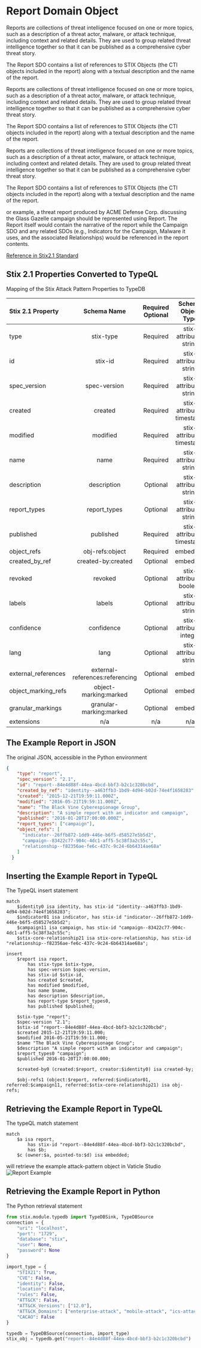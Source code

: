 # Report Domain Object

Reports are collections of threat intelligence focused on one or more topics, such as a description of a threat actor, malware, or attack technique, including context and related details. They are used to group related threat intelligence together so that it can be published as a comprehensive cyber threat story.

 

The Report SDO contains a list of references to STIX Objects (the CTI objects included in the report) along with a textual description and the name of the report.

 Reports are collections of threat intelligence focused on one or more topics, such as a description of a threat actor, malware, or attack technique, including context and related details. They are used to group related threat intelligence together so that it can be published as a comprehensive cyber threat story.

 

The Report SDO contains a list of references to STIX Objects (the CTI objects included in the report) along with a textual description and the name of the report.

 Reports are collections of threat intelligence focused on one or more topics, such as a description of a threat actor, malware, or attack technique, including context and related details. They are used to group related threat intelligence together so that it can be published as a comprehensive cyber threat story.

 

The Report SDO contains a list of references to STIX Objects (the CTI objects included in the report) along with a textual description and the name of the report.

or example, a threat report produced by ACME Defense Corp. discussing the Glass Gazelle campaign should be represented using Report. The Report itself would contain the narrative of the report while the Campaign SDO and any related SDOs (e.g., Indicators for the Campaign, Malware it uses, and the associated Relationships) would be referenced in the report contents.

[Reference in Stix2.1 Standard](https://docs.oasis-open.org/cti/stix/v2.1/os/stix-v2.1-os.html#_n8bjzg1ysgdq)
## Stix 2.1 Properties Converted to TypeQL
Mapping of the Stix Attack Pattern Properties to TypeDB

|  Stix 2.1 Property    |           Schema Name             | Required  Optional  |      Schema Object Type | Schema Parent  |
|:--------------------|:--------------------------------:|:------------------:|:------------------------:|:-------------:|
|  type                 |            stix-type              |      Required       |  stix-attribute-string    |   attribute    |
|  id                   |             stix-id               |      Required       |  stix-attribute-string    |   attribute    |
|  spec_version         |           spec-version            |      Required       |  stix-attribute-string    |   attribute    |
|  created              |             created               |      Required       | stix-attribute-timestamp  |   attribute    |
|  modified             |             modified              |      Required       | stix-attribute-timestamp  |   attribute    |
| name |name |      Required       |  stix-attribute-string    |   attribute    |
| description |description |      Optional       |  stix-attribute-string    |   attribute    |
| report_types |report_types |      Optional       |  stix-attribute-string    |   attribute    |
| published |published |      Required       | stix-attribute-timestamp  |   attribute    |
| object_refs |obj-refs:object |      Required       |   embedded     |relation |
| created_by_ref       |        created-by:created         |      Optional       |   embedded     |relation |
|  revoked              |             revoked               |      Optional       |  stix-attribute-boolean   |   attribute    |
|  labels               |              labels               |      Optional       |  stix-attribute-string    |   attribute    |
|  confidence           |            confidence             |      Optional       |  stix-attribute-integer   |   attribute    |
|  lang                 |               lang                |      Optional       |  stix-attribute-string    |   attribute    |
|  external_references  | external-references:referencing   |      Optional       |   embedded     |relation |
|  object_marking_refs  |      object-marking:marked        |      Optional       |   embedded     |relation |
|  granular_markings    |     granular-marking:marked       |      Optional       |   embedded     |relation |
|  extensions           |               n/a                 |        n/a          |           n/a             |      n/a       |

## The Example Report in JSON
The original JSON, accessible in the Python environment
```json
{  
    "type": "report",  
    "spec_version": "2.1",  
    "id": "report--84e4d88f-44ea-4bcd-bbf3-b2c1c320bcbd",  
    "created_by_ref": "identity--a463ffb3-1bd9-4d94-b02d-74e4f1658283",  
    "created": "2015-12-21T19:59:11.000Z",  
    "modified": "2016-05-21T19:59:11.000Z",  
    "name": "The Black Vine Cyberespionage Group",  
    "description": "A simple report with an indicator and campaign",  
    "published": "2016-01-20T17:00:00.000Z",  
    "report_types": ["campaign"],  
    "object_refs": [  
      "indicator--26ffb872-1dd9-446e-b6f5-d58527e5b5d2",  
      "campaign--83422c77-904c-4dc1-aff5-5c38f3a2c55c",  
      "relationship--f82356ae-fe6c-437c-9c24-6b64314ae68a"  
    ]  
  } 
```


## Inserting the Example Report in TypeQL
The TypeQL insert statement
```typeql
match  
    $identity0 isa identity, has stix-id "identity--a463ffb3-1bd9-4d94-b02d-74e4f1658283";
    $indicator01 isa indicator, has stix-id "indicator--26ffb872-1dd9-446e-b6f5-d58527e5b5d2";
    $campaign11 isa campaign, has stix-id "campaign--83422c77-904c-4dc1-aff5-5c38f3a2c55c";
    $stix-core-relationship21 isa stix-core-relationship, has stix-id "relationship--f82356ae-fe6c-437c-9c24-6b64314ae68a";

insert 
    $report isa report,
        has stix-type $stix-type,
        has spec-version $spec-version,
        has stix-id $stix-id,
        has created $created,
        has modified $modified,
        has name $name,
        has description $description,
        has report-type $report_types0,
        has published $published;
    
    $stix-type "report";
    $spec-version "2.1";
    $stix-id "report--84e4d88f-44ea-4bcd-bbf3-b2c1c320bcbd";
    $created 2015-12-21T19:59:11.000;
    $modified 2016-05-21T19:59:11.000;
    $name "The Black Vine Cyberespionage Group";
    $description "A simple report with an indicator and campaign";
    $report_types0 "campaign";
    $published 2016-01-20T17:00:00.000;
    
    $created-by0 (created:$report, creator:$identity0) isa created-by;
    
    $obj-refs1 (object:$report, referred:$indicator01, referred:$campaign11, referred:$stix-core-relationship21) isa obj-refs;
```

## Retrieving the Example Report in TypeQL
The typeQL match statement

```typeql
match
    $a isa report,
        has stix-id "report--84e4d88f-44ea-4bcd-bbf3-b2c1c320bcbd",
        has $b;
    $c (owner:$a, pointed-to:$d) isa embedded;
```


will retrieve the example attack-pattern object in Vaticle Studio
![Report Example](C:\Users\brett\PycharmProjects\Stix-ORM\docs\sdo\img\report.png)

## Retrieving the Example Report  in Python
The Python retrieval statement

```python
from stix.module.typedb import TypeDBSink, TypeDBSource
connection = {
    "uri": "localhost",
    "port": "1729",
    "database": "stix",
    "user": None,
    "password": None
}

import_type = {
    "STIX21": True,
    "CVE": False,
    "identity": False,
    "location": False,
    "rules": False,
    "ATT&CK": False,
    "ATT&CK_Versions": ["12.0"],
    "ATT&CK_Domains": ["enterprise-attack", "mobile-attack", "ics-attack"],
    "CACAO": False
}

typedb = TypeDBSource(connection, import_type)
stix_obj = typedb.get("report--84e4d88f-44ea-4bcd-bbf3-b2c1c320bcbd")
```

